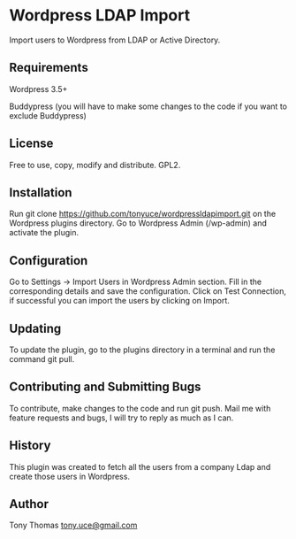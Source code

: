 Wordpress LDAP Import
=====================

Import users to Wordpress from LDAP or Active Directory.

Requirements
------------
Wordpress 3.5+

Buddypress (you will have to make some changes to the code if you want to exclude Buddypress)

License
-------
Free to use, copy, modify and distribute. GPL2.

Installation
------------
Run git clone https://github.com/tonyuce/wordpressldapimport.git on the Wordpress plugins directory. Go to Wordpress Admin (/wp-admin) and activate the plugin.

Configuration
-------------
Go to Settings -> Import Users in Wordpress Admin section. Fill in the corresponding details and save the configuration. Click on Test Connection, if successful you can import the users by clicking on Import.

Updating
--------
To update the plugin, go to the plugins directory in a terminal and run the command git pull.

Contributing and Submitting Bugs
--------------------------------
To contribute, make changes to the code and run git push. Mail me with feature requests and bugs, I will try to reply as much as I can.

History
-------
This plugin was created to fetch all the users from a company Ldap and create those users in Wordpress.

Author
------
Tony Thomas <tony.uce@gmail.com>
